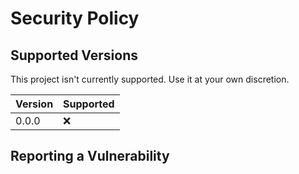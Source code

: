 # Security Policy

## Supported Versions

This project isn't currently supported. Use it at your own discretion.

| Version | Supported          |
| ------- | ------------------ |
| 0.0.0   | :x:                |



## Reporting a Vulnerability



